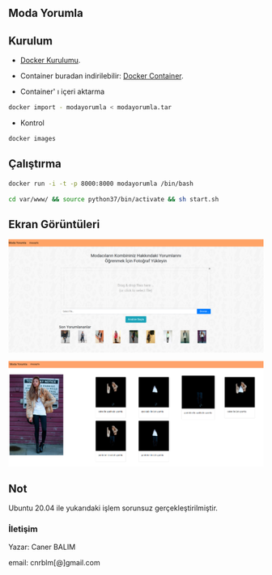 

## Moda Yorumla

## Kurulum

*  [Docker Kurulumu](https://docs.docker.com/get-docker/).

* Container buradan indirilebilir: [Docker Container](https://drive.google.com/uc?id=1zACKnL9gn2ybTn-OwPkNFjRnTOfcXK0r).

* Container' ı içeri aktarma
```bash
docker import - modayorumla < modayorumla.tar
```

* Kontrol
```bash
docker images
```

## Çalıştırma

```bash
docker run -i -t -p 8000:8000 modayorumla /bin/bash
```

```bash
cd var/www/ && source python37/bin/activate && sh start.sh
```


## Ekran Görüntüleri

![Anasayfa Resmi](ss1.png)

![Yorum Resmi](ss2.png)

## Not

Ubuntu 20.04 ile yukarıdaki işlem sorunsuz gerçekleştirilmiştir.

### İletişim
Yazar: Caner BALIM

email: cnrblm[@]gmail.com


